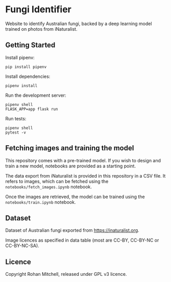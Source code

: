 # Fungi Identifier

Website to identify Australian fungi, backed by a deep learning model trained on photos from iNaturalist.


## Getting Started

Install pipenv:

```
pip install pipenv
```

Install dependencies:

```
pipenv install
```

Run the development server:

```
pipenv shell
FLASK_APP=app flask run
```

Run tests:

```
pipenv shell
pytest -v
```


## Fetching images and training the model

This repository comes with a pre-trained model. If you wish to design and train a new model,
notebooks are provided as a starting point.

The data export from iNaturalist is provided in this repository in a CSV file. It refers to
images, which can be fetched using the `notebooks/fetch_images.ipynb` notebook.

Once the images are retrieved, the model can be trained using the `notebooks/train.ipynb`
notebook.


## Dataset

Dataset of Australian fungi exported from https://inaturalist.org.

Image licences as specified in data table (most are CC-BY, CC-BY-NC or CC-BY-NC-SA).


## Licence

Copyright Rohan Mitchell, released under GPL v3 licence.
